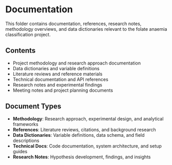 # Documentation

This folder contains documentation, references, research notes, methodology overviews, and data dictionaries relevant to the folate anaemia classification project.

## Contents
- Project methodology and research approach documentation
- Data dictionaries and variable definitions
- Literature reviews and reference materials
- Technical documentation and API references  
- Research notes and experimental findings
- Meeting notes and project planning documents

## Document Types
- **Methodology**: Research approach, experimental design, and analytical frameworks
- **References**: Literature reviews, citations, and background research
- **Data Dictionaries**: Variable definitions, data schema, and field descriptions
- **Technical Docs**: Code documentation, system architecture, and setup guides
- **Research Notes**: Hypothesis development, findings, and insights
